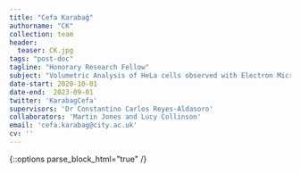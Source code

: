 ```yaml
---
title: "Cefa Karabağ"
authorname: "CK"
collection: team
header:
  teaser: CK.jpg
tags: "post-doc"
tagline: "Honorary Research Fellow"
subject: "Volumetric Analysis of HeLa cells observed with Electron Microscopy"
date-start: 2020-10-01
date-end:  2023-09-01
twitter: 'KarabagCefa'
supervisors: 'Dr Constantino Carlos Reyes-Aldasoro'
collaborators: 'Martin Jones and Lucy Collinson'
email: 'cefa.karabag@city.ac.uk'
cv: ''
---
```

{::options parse_block_html="true" /}

<p align= "justify">
